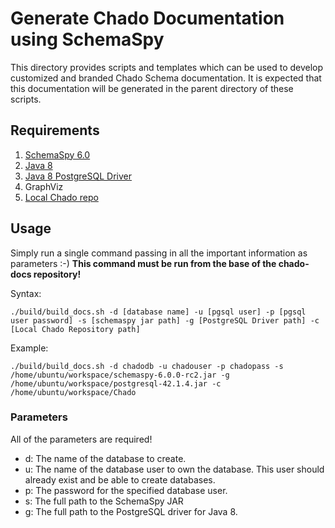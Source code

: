 # Generate Chado Documentation using SchemaSpy

This directory provides scripts and templates which can be used to develop customized and branded Chado Schema documentation. It is expected that this documentation will be generated in the parent directory of these scripts.

## Requirements
1. [SchemaSpy 6.0](https://github.com/schemaspy/schemaspy)
2. [Java 8](http://www.oracle.com/technetwork/java/javase/downloads/index.html)
3. [Java 8 PostgreSQL Driver](https://jdbc.postgresql.org/download.html)
4. GraphViz
5. [Local Chado repo](https://github.com/GMOD/Chado)

## Usage
Simply run a single command passing in all the important information as parameters :-) 
**This command must be run from the base of the chado-docs repository!**

Syntax:
```
./build/build_docs.sh -d [database name] -u [pgsql user] -p [pgsql user password] -s [schemaspy jar path] -g [PostgreSQL Driver path] -c [Local Chado Repository path]
```

Example:
```
./build/build_docs.sh -d chadodb -u chadouser -p chadopass -s /home/ubuntu/workspace/schemaspy-6.0.0-rc2.jar -g /home/ubuntu/workspace/postgresql-42.1.4.jar -c /home/ubuntu/workspace/Chado
```

### Parameters
All of the parameters are required!
 - d: The name of the database to create.
 - u: The name of the database user to own the database. This user should already exist and be able to create databases.
 - p: The password for the specified database user.
 - s: The full path to the SchemaSpy JAR
 - g: The full path to the PostgreSQL driver for Java 8.
